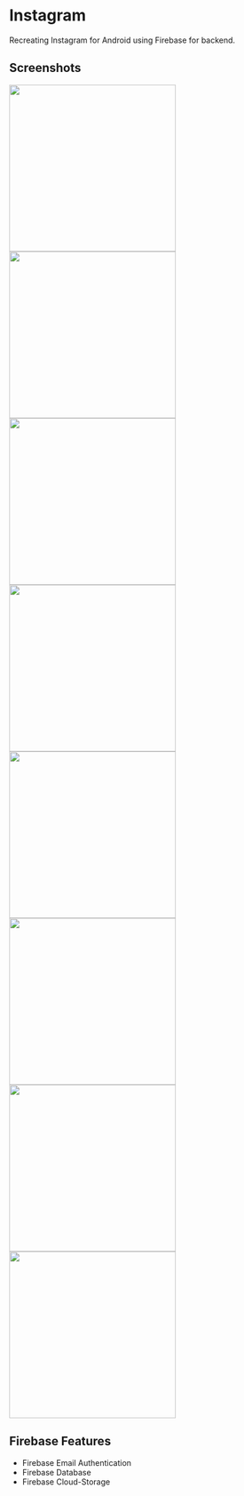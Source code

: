 # Instagram
Recreating Instagram for Android using Firebase for backend.

## Screenshots
<img src="https://github.com/iamarjun/Instagram/blob/master/screenshots/Screenshot_20180722-150610.jpg" width="300" >


<img src="https://github.com/iamarjun/Instagram/blob/master/screenshots/Screenshot_20180722-150622.jpg" width="300" >


<img src="https://github.com/iamarjun/Instagram/blob/master/screenshots/Screenshot_20180722-150417.jpg" width="300" >


<img src="https://github.com/iamarjun/Instagram/blob/master/screenshots/Screenshot_20180722-150501.jpg" width="300" >


<img src="https://github.com/iamarjun/Instagram/blob/master/screenshots/Screenshot_20180722-150537.jpg" width="300" >


<img src="https://github.com/iamarjun/Instagram/blob/master/screenshots/Screenshot_20180722-150546.jpg" width="300" >


<img src="https://github.com/iamarjun/Instagram/blob/master/screenshots/Screenshot_20180722-150559.jpg" width="300" >


<img src="https://github.com/iamarjun/Instagram/blob/master/screenshots/Screenshot_20180722-150551.jpg" width="300" >


## Firebase Features
<ul>
  <li>Firebase Email Authentication</li>
  <li>Firebase Database</li>
  <li>Firebase Cloud-Storage</li>
</ul>
